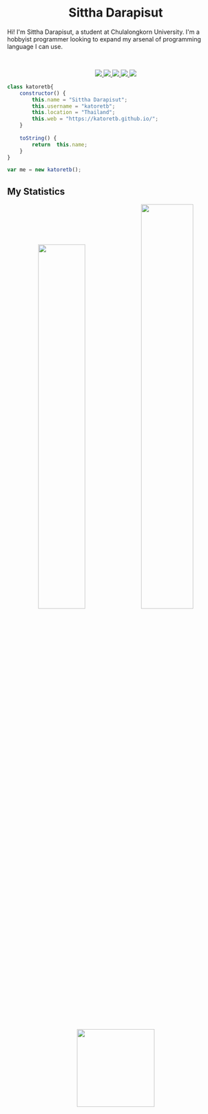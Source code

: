 <h1 align="center">
	<b>Sittha Darapisut</b>
</h1>

Hi! I'm Sittha Darapisut, a student at Chulalongkorn University.
I'm a hobbyist programmer looking to expand my arsenal of programming language I can use.

<br>
<p>
    <div align="center">
        <a href="https://html.com/">
            <img src="https://img.shields.io/badge/-HTML-c58545?style=for-the-badge&logo=html5&logoColor=c58545&labelColor=282828">
        </a>
        <a href="https://developer.mozilla.org/en-US/docs/Web/CSS">
            <img src="https://img.shields.io/badge/-CSS-d1a01f?style=for-the-badge&logo=css3&logoColor=d1a01f&labelColor=282828">
        </a>
        <a href="https://www.python.org/">
            <img src="https://img.shields.io/badge/-Python-98b982?style=for-the-badge&logo=python&logoColor=98b982&labelColor=282828">
        </a>
        <a href="https://go.dev/">
            <img src="https://img.shields.io/badge/-Go-add8e6?style=for-the-badge&logo=Go&logoColor=add8e6&labelColor=282828">
        </a>
        <a href="#">
            <img src="https://img.shields.io/badge/-JavaScript-F0DB4F?style=for-the-badge&logo=JavaScript&logoColor=F0DB4F&labelColor=282828">
        </a>
    </div>
</p>

```javascript
class katoretb{
	constructor() {
		this.name = "Sittha Darapisut";
		this.username = "katoretb";
		this.location = "Thailand";
		this.web = "https://katoretb.github.io/";
	}
	
	toString() {
		return  this.name;
	}
}

var me = new katoretb();
```

## My Statistics
<p align="center">
	<img width="46.5%" src="https://github-readme-stats.vercel.app/api?username=katoretb&show_icons=true&theme=chartreuse-dark&hide_border=true&count_private=true"/>
    <img width="49%" src="https://github-readme-streak-stats.herokuapp.com/?user=katoretb&theme=chartreuse-dark&hide_border=true&count_private=true" />
	<img height="180em" src="https://github-readme-stats.vercel.app/api/top-langs/?username=katoretb&exclude_repo=KNN-Image-Classification&show_icons=true&hide_border=true&langs_count=10&layout=compact&theme=chartreuse-dark"/>
</p>
<br>